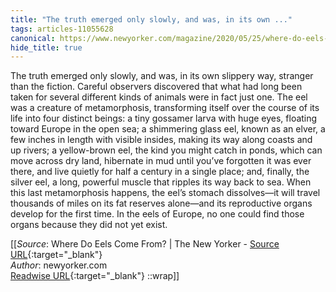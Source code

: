 ```yaml
---
title: "The truth emerged only slowly, and was, in its own ..."
tags: articles-11055628
canonical: https://www.newyorker.com/magazine/2020/05/25/where-do-eels-come-from
hide_title: true
---
```


The truth emerged only slowly, and was, in its own slippery way, stranger than the fiction. Careful observers discovered that what had long been taken for several different kinds of animals were in fact just one. The eel was a creature of metamorphosis, transforming itself over the course of its life into four distinct beings: a tiny gossamer larva with huge eyes, floating toward Europe in the open sea; a shimmering glass eel, known as an elver, a few inches in length with visible insides, making its way along coasts and up rivers; a yellow-brown eel, the kind you might catch in ponds, which can move across dry land, hibernate in mud until you’ve forgotten it was ever there, and live quietly for half a century in a single place; and, finally, the silver eel, a long, powerful muscle that ripples its way back to sea. When this last metamorphosis happens, the eel’s stomach dissolves—it will travel thousands of miles on its fat reserves alone—and its reproductive organs develop for the first time. In the eels of Europe, no one could find those organs because they did not yet exist.


[[_Source_: Where Do Eels Come From? | The New Yorker - [Source URL](https://www.newyorker.com/magazine/2020/05/25/where-do-eels-come-from){:target="_blank"}<br>
_Author_: newyorker.com<br>
[Readwise URL](https://readwise.io/open/229721122){:target="_blank"}
::wrap]]